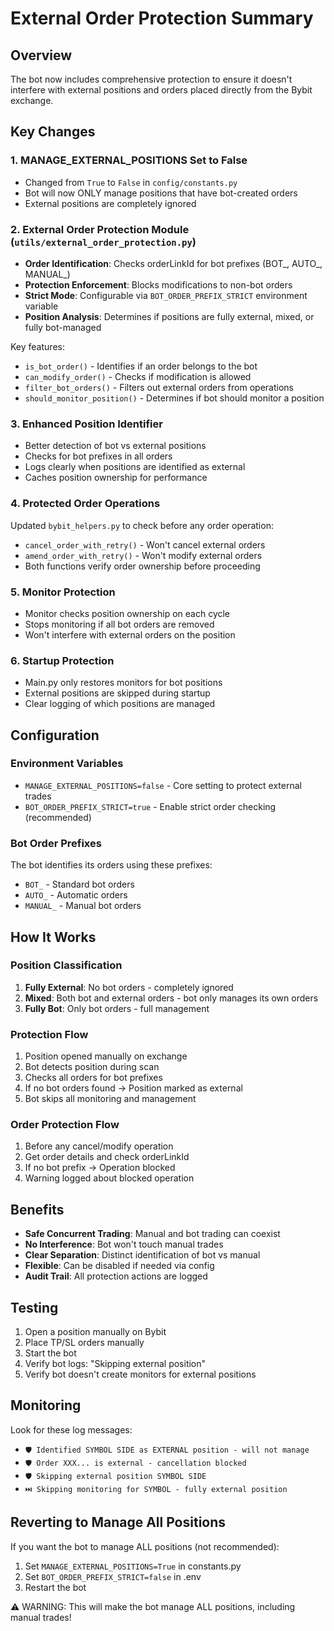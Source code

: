 # External Order Protection Summary

## Overview
The bot now includes comprehensive protection to ensure it doesn't interfere with external positions and orders placed directly from the Bybit exchange.

## Key Changes

### 1. MANAGE_EXTERNAL_POSITIONS Set to False
- Changed from `True` to `False` in `config/constants.py`
- Bot will now ONLY manage positions that have bot-created orders
- External positions are completely ignored

### 2. External Order Protection Module (`utils/external_order_protection.py`)
- **Order Identification**: Checks orderLinkId for bot prefixes (BOT_, AUTO_, MANUAL_)
- **Protection Enforcement**: Blocks modifications to non-bot orders
- **Strict Mode**: Configurable via `BOT_ORDER_PREFIX_STRICT` environment variable
- **Position Analysis**: Determines if positions are fully external, mixed, or fully bot-managed

Key features:
- `is_bot_order()` - Identifies if an order belongs to the bot
- `can_modify_order()` - Checks if modification is allowed
- `filter_bot_orders()` - Filters out external orders from operations
- `should_monitor_position()` - Determines if bot should monitor a position

### 3. Enhanced Position Identifier
- Better detection of bot vs external positions
- Checks for bot prefixes in all orders
- Logs clearly when positions are identified as external
- Caches position ownership for performance

### 4. Protected Order Operations
Updated `bybit_helpers.py` to check before any order operation:
- `cancel_order_with_retry()` - Won't cancel external orders
- `amend_order_with_retry()` - Won't modify external orders
- Both functions verify order ownership before proceeding

### 5. Monitor Protection
- Monitor checks position ownership on each cycle
- Stops monitoring if all bot orders are removed
- Won't interfere with external orders on the position

### 6. Startup Protection
- Main.py only restores monitors for bot positions
- External positions are skipped during startup
- Clear logging of which positions are managed

## Configuration

### Environment Variables
- `MANAGE_EXTERNAL_POSITIONS=false` - Core setting to protect external trades
- `BOT_ORDER_PREFIX_STRICT=true` - Enable strict order checking (recommended)

### Bot Order Prefixes
The bot identifies its orders using these prefixes:
- `BOT_` - Standard bot orders
- `AUTO_` - Automatic orders
- `MANUAL_` - Manual bot orders

## How It Works

### Position Classification
1. **Fully External**: No bot orders - completely ignored
2. **Mixed**: Both bot and external orders - bot only manages its own orders
3. **Fully Bot**: Only bot orders - full management

### Protection Flow
1. Position opened manually on exchange
2. Bot detects position during scan
3. Checks all orders for bot prefixes
4. If no bot orders found → Position marked as external
5. Bot skips all monitoring and management

### Order Protection Flow
1. Before any cancel/modify operation
2. Get order details and check orderLinkId
3. If no bot prefix → Operation blocked
4. Warning logged about blocked operation

## Benefits
- **Safe Concurrent Trading**: Manual and bot trading can coexist
- **No Interference**: Bot won't touch manual trades
- **Clear Separation**: Distinct identification of bot vs manual
- **Flexible**: Can be disabled if needed via config
- **Audit Trail**: All protection actions are logged

## Testing
1. Open a position manually on Bybit
2. Place TP/SL orders manually
3. Start the bot
4. Verify bot logs: "Skipping external position"
5. Verify bot doesn't create monitors for external positions

## Monitoring
Look for these log messages:
- `🛡️ Identified SYMBOL SIDE as EXTERNAL position - will not manage`
- `🛡️ Order XXX... is external - cancellation blocked`
- `🛡️ Skipping external position SYMBOL SIDE`
- `⏭️ Skipping monitoring for SYMBOL - fully external position`

## Reverting to Manage All Positions
If you want the bot to manage ALL positions (not recommended):
1. Set `MANAGE_EXTERNAL_POSITIONS=True` in constants.py
2. Set `BOT_ORDER_PREFIX_STRICT=false` in .env
3. Restart the bot

⚠️ WARNING: This will make the bot manage ALL positions, including manual trades!